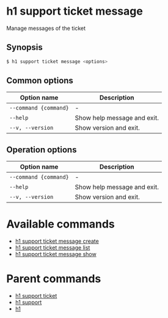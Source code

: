 
# h1 support ticket message

Manage messages of the ticket

## Synopsis

```bash
$ h1 support ticket message <options>
```

## Common options

| Option name               | Description                 |
| ------------------------- | --------------------------- |
| ```--command {command}``` | -                           |
| ```--help```              | Show help message and exit. |
| ```--v, --version```      | Show version and exit.      |

## Operation options

| Option name               | Description                 |
| ------------------------- | --------------------------- |
| ```--command {command}``` | -                           |
| ```--help```              | Show help message and exit. |
| ```--v, --version```      | Show version and exit.      |

# Available commands

* [h1 support ticket message create](./create/README.md)
* [h1 support ticket message list](./list/README.md)
* [h1 support ticket message show](./show/README.md)

# Parent commands

* [h1 support ticket](./../README.md)
* [h1 support](./../../README.md)
* [h1](./../../../README.md)
